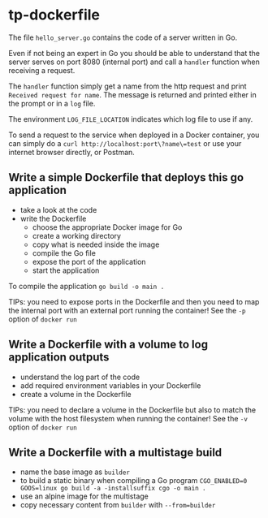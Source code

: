 # tp-dockerfile

The file `hello_server.go` contains the code of a server written in Go. 

Even if not being an expert in Go you should be able to understand that the server serves on port 8080 (internal port) and call a `handler` function when receiving a request.

The `handler` function simply get a name from the http request and print `Received request for name`. The message is returned and printed either in the prompt or in a `log` file.

The environment `LOG_FILE_LOCATION` indicates which log file to use if any.

To send a request to the service when deployed in a Docker container, you can simply do a `curl http://localhost:port\?name\=test` or use your internet browser directly, or Postman.

## Write a simple Dockerfile that deploys this go application

- take a look at the code
- write the Dockerfile
	- choose the appropriate Docker image for Go
	- create a working directory
	- copy what is needed inside the image
	- compile the Go file
	- expose the port of the application
	- start the application

To compile the application `go build -o main .`

TIPs: you need to expose ports in the Dockerfile and then you need to map the internal port with an external port running the container! See the `-p` option of `docker run`

## Write a Dockerfile with a volume to log application outputs

- understand the log part of the code
- add required environment variables in your Dockerfile 
- create a volume in the Dockerfile

TIPs: you need to declare a volume in the Dockerfile but also to match the volume with the host filesystem when running the container! See the `-v` option of `docker run`

## Write a Dockerfile with a multistage build

- name the base image as `builder`
- to build a static binary when compiling a Go program `CGO_ENABLED=0 GOOS=linux go build -a -installsuffix cgo -o main .`
- use an alpine image for the multistage
- copy necessary content from `builder` with `--from=builder`

